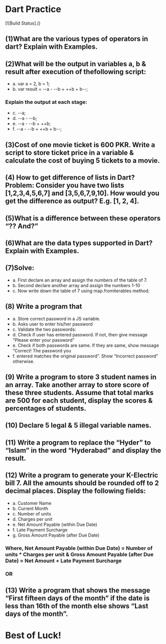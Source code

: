 # Dart Practice

[![Build Status].()

## (1)What are the various types of operators in dart? Explain with Examples.

## (2)What will be the output in variables a, b & result after execution of thefollowing script:

- a. var a = 2, b = 1;
- b. var result = --a - --b + ++b + b--;
### Explain the output at each stage:

- c. --a;
- d. --a - --b;
- e. --a - --b + ++b;
- f. --a - --b + ++b + b--;
## (3)Cost of one movie ticket is 600 PKR. Write a script to store ticket price in a variable & calculate the cost of buying 5 tickets to a movie.

## (4) How to get difference of lists in Dart? Problem: Consider you have two lists [1,2,3,4,5,6,7] and [3,5,6,7,9,10]. How would you get the difference as output? E.g. [1, 2, 4].

## (5)What is a difference between these operators “?? And?”

## (6)What are the data types supported in Dart? Explain with Examples.

## (7)Solve:
- a. First declare an array and assign the numbers of the table of 7.
- b. Second declare another array and assign the numbers 1-10
- c. Now write down the table of 7 using map.fromiterables method.

## (8) Write a program that
- a. Store correct password in a JS variable.
- b. Asks user to enter his/her password
- c. Validate the two passwords:
- d. Check if user has entered password. If not, then give message “Please enter your password”
- e. Check if both passwords are same. If they are same, show message “Correct! The password you
- f. entered matches the original password”. Show “Incorrect password” otherwise. 
## (9) Write a program to store 3 student names in an array. Take another array to store score of these three students. Assume that total marks are 500 for each student, display the scores & percentages of students.

## (10) Declare 5 legal & 5 illegal variable names.

## (11) Write a program to replace the “Hyder” to “Islam” in the word “Hyderabad” and display the result.

## (12) Write a program to generate your K-Electric bill 7. All the amounts should be rounded off to 2 decimal places. Display the following fields:
- a. Customer Name
- b. Current Month
- c. Number of units
- d. Charges per unit
- e. Net Amount Payable (within Due Date)
- f. Late Payment Surcharge
- g. Gross Amount Payable (after Due Date)
### Where, Net Amount Payable (within Due Date) = Number of units * Charges per unit & Gross Amount Payable (after Due Date) = Net Amount + Late Payment Surcharge

### OR

## (13) Write a program that shows the message “First fifteen days of the month” if the date is less than 16th of the month else shows “Last days of the month”.
# Best of Luck! 